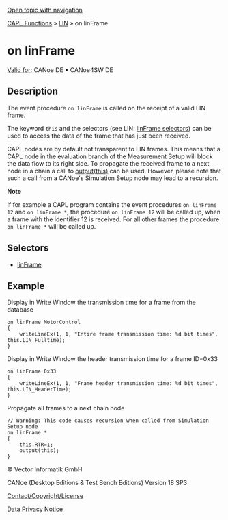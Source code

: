 [Open topic with navigation](../../../../../CANoeDEFamily.htm#Topics/CAPLFunctions/LIN/EventProcedures/CAPLfunctionOnLINFrame.md)

[CAPL Functions](../../CAPLfunctions.md) » [LIN](../CAPLfunctionsLINOverview.md) » on linFrame

# on linFrame

[Valid for](../../../Shared/FeatureAvailability.md):  CANoe DE • CANoe4SW DE

## Description

The event procedure `on linFrame` is called on the receipt of a valid LIN frame.

The keyword `this` and the selectors (see LIN: [linFrame selectors](../Selectors/CAPLfunctionLINMessage.md)) can be used to access the data of the frame that has just been received.

CAPL nodes are by default not transparent to LIN frames. This means that a CAPL node in the evaluation branch of the Measurement Setup will block the data flow to its right side. To propagate the received frame to a next node in a chain a call to [output(this)](../Functions/CAPLfunctionLINOutput.md) can be used. However, please note that such a call from a CANoe's Simulation Setup node may lead to a recursion.

**Note**

If for example a CAPL program contains the event procedures `on linFrame 12` and `on linFrame *`, the procedure `on linFrame 12` will be called up, when a frame with the identifier 12 is received. For all other frames the procedure `on linFrame *` will be called up.

## Selectors

- [linFrame](../Selectors/CAPLfunctionLINMessage.md)

## Example

Display in Write Window the transmission time for a frame from the database

```plaintext
on linFrame MotorControl
{
    writeLineEx(1, 1, "Entire frame transmission time: %d bit times", this.LIN_Fulltime);
}
```

Display in Write Window the header transmission time for a frame ID=0x33

```plaintext
on linFrame 0x33
{
    writeLineEx(1, 1, "Frame header transmission time: %d bit times", this.LIN_HeaderTime);
}
```

Propagate all frames to a next chain node

```plaintext
// Warning: This code causes recursion when called from Simulation Setup node
on linFrame *
{
    this.RTR=1;
    output(this);
}
```

© Vector Informatik GmbH

CANoe (Desktop Editions & Test Bench Editions) Version 18 SP3

[Contact/Copyright/License](../../../Shared/ContactCopyrightLicense.md)

[Data Privacy Notice](https://www.vector.com/int/en/company/get-info/privacy-policy/)